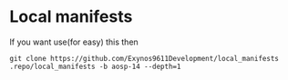 # Local manifests
If you want use(for easy) this then

```git clone https://github.com/Exynos9611Development/local_manifests .repo/local_manifests -b aosp-14 --depth=1```

